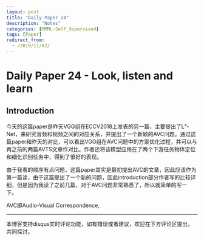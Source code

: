 ```yaml
---
layout: post
title: "Daily Paper 24"
description: "Notes"
categories: [MMML-Self_Supervised]
tags: [Paper]
redirect_from:
  - /2019/11/02/
---
```


# Daily Paper 24 - Look, listen and learn  

## Introduction  

今天的这篇paper是昨天VGG组在ECCV2018上发表的另一篇，主要提出了L³-Net，来研究音频和视频之间的对应关系，并提出了一个新颖的AVC问题。通过这篇paper和昨天的对比，可以看出VGG组在AVC问题中的方案优化过程，并可以与再之前的两篇AVTS文章作对比。作者还将该模型应用在了两个下游任务物体定位和细化识别任务中，得到了很好的表现。  

由于我看的顺序有点问题，这篇paper其实是最初提出AVC的文章，因此应该作为第一篇读，由于这篇提出了一个新的问题，因此introduction部分作者写的比较详细，但是因为我读了之前几篇，对于AVC问题非常熟悉了，所以就简单的写一下。  

AVC即Audio-Visual Correspondence,




---
本博客支持disqus实时评论功能，如有错误或者建议，欢迎在下方评论区提出，共同探讨。  
